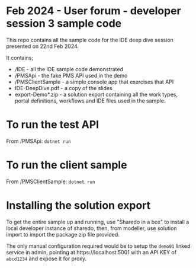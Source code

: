# Feb 2024 - User forum - developer session 3 sample code

This repo contains all the sample code for the IDE deep dive session presented on 22nd Feb 2024.

It contains;

- /IDE - all the IDE sample code demonstrated
- /PMSApi - the fake PMS API used in the demo
- /PMSClientSample - a simple console app that exercises that API
- IDE-DeepDive.pdf - a copy of the slides
- export-Demo*.zip - a solution export containing all the work types, portal definitions, workflows and IDE files used in the sample.

# To run the test API
From /PMSApi: `dotnet run`

# To run the client sample
From /PMSClientSample: `dotnet run`

# Installing the solution export
To get the entire sample up and running, use "Sharedo in a box" to install a local developer instance of sharedo, then, from modeller, use solution import to import the package zip file provided.

The only manual configuration required would be to setup the `demo01` linked service in admin, pointing at https://localhost:5001 with an API KEY of `abcd1234` and expose it for proxy.


